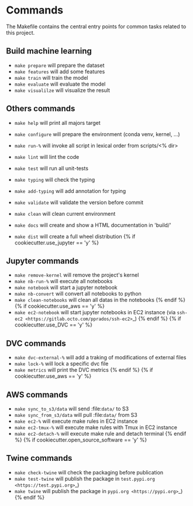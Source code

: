 # Commands

The Makefile contains the central entry points for common tasks related to this project.

## Build machine learning
* ``make prepare`` will prepare the dataset
* ``make features`` will add some features
* ``make train`` will train the model
* ``make evaluate`` will evaluate the model
* ``make visualilze`` will visualize the result

## Others commands
* ``make help`` will print all majors target
* ``make configure``  will prepare the environment (conda venv, kernel, ...)
* ``make run-%`` will invoke all script in lexical order from scripts/<% dir>
* ``make lint`` will lint the code
* ``make test`` will run all unit-tests
* ``make typing`` will check the typing
* ``make add-typing`` will add annotation for typing
* ``make validate`` will validate the version before commit
* ``make clean`` will clean current environment

* ``make docs`` will create and show a HTML documentation in 'build/'
* ``make dist`` will create a full wheel distribution
{% if cookiecutter.use_jupyter == 'y' %}
## Jupyter commands
* ``make remove-kernel`` will remove the project's kernel
* ``make nb-run-%`` will execute all notebooks
* ``make notebook`` will start a jupyter notebook
* ``make nb-convert`` will convert all notebooks to python
* ``make clean-notebooks`` will clean all datas in the notebooks
{% endif %}
{% if cookiecutter.use_aws == 'y' %}
* ``make ec2-notebook`` will start jupyter notebooks in EC2 instance (via `ssh-ec2 <https://gitlab.octo.com/pprados/ssh-ec2>`_)
{% endif %}
{% if cookiecutter.use_DVC == 'y' %}
## DVC commands
* ``make dvc-external-%`` will add a traking of modifications of external files
* ``make lock-%`` will lock a specific dvc file
* ``make metrics`` will print the DVC metrics
{% endif %}
{% if cookiecutter.use_aws == 'y' %}
## AWS commands
* ``make sync_to_s3/data`` will send :file:`data/` to S3
* ``make sync_from_s3/data`` will pull :file:`data/` from S3
* ``make ec2-%`` will execute make rules in EC2 instance
* ``make ec2-tmux-%`` will execute make rules with Tmux in EC2 instance
* ``make ec2-detach-%`` will execute make rule and detach terminal
{% endif %}
{% if cookiecutter.open_source_software == 'y' %}
## Twine commands
* ``make check-twine`` will check the packaging before publication
* ``make test-twine`` will publish the package in `test.pypi.org <https://test.pypi.org>`_)
* ``make twine`` will publish the package in `pypi.org <https://pypi.org>`_)
{% endif %}

